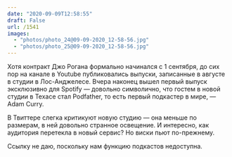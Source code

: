 ```yaml
---
date: "2020-09-09T12:58:55"
draft: False
url: /1541
images:
  - "photos/photo_24@09-09-2020_12-58-56.jpg"
  - "photos/photo_25@09-09-2020_12-58-56.jpg"
---
```


Хотя контракт Джо Рогана формально начинался с 1 сентября, до сих пор на канале в Youtube публиковались выпуски, записанные в августе в студии в Лос-Анджелесе. Вчера наконец вышел первый выпуск эксклюзивно для Spotify — довольно символично, что гостем в новой студии в Техасе стал Podfather, то есть первый подкастер в мире, — Adam Curry. 

В Твиттере слегка критикуют новую студию — она меньше по размерам, в ней довольно странное освещение. И интересно, как аудитория перетекла в новый сервис? Но виски пьют по-прежнему.

Ссылку не даю, поскольку нам функцию подкастов недоступна.
